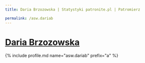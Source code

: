 ```yaml
---
title: Daria Brzozowska | Statystyki patronite.pl | Patromierz

permalink: /asw.dariab
---
```


# [Daria Brzozowska](https://patronite.pl/asw.dariab)

{% include profile.md name="asw.dariab" prefix="a" %}
